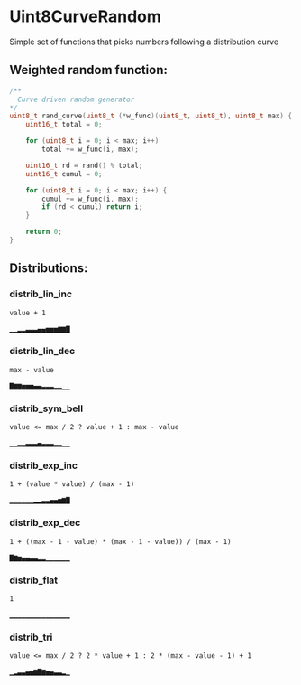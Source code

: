 # Uint8CurveRandom
Simple set of functions that picks numbers following a distribution curve

## Weighted random function:
```c
/**
  Curve driven random generator
*/
uint8_t rand_curve(uint8_t (*w_func)(uint8_t, uint8_t), uint8_t max) {
    uint16_t total = 0;

    for (uint8_t i = 0; i < max; i++)
        total += w_func(i, max);

    uint16_t rd = rand() % total;
    uint16_t cumul = 0;

    for (uint8_t i = 0; i < max; i++) {
        cumul += w_func(i, max);
        if (rd < cumul) return i;
    }

    return 0;
}
```

## Distributions:

### distrib_lin_inc

```
value + 1
```
```
▁▁▂▂▃▃▃▄▄▅▅▅▆▆▇
```
### distrib_lin_dec

```
max - value
```
```
▇▆▆▅▅▅▄▄▃▃▃▂▂▁▁
```
### distrib_sym_bell

```
value <= max / 2 ? value + 1 : max - value
```
```
▁▁▂▂▃▃▃▄▃▃▃▂▂▁▁
```
### distrib_exp_inc

```
1 + (value * value) / (max - 1)
```
```
▁▁▁▁▁▁▂▂▃▃▄▄▅▆▇
```
### distrib_exp_dec

```
1 + ((max - 1 - value) * (max - 1 - value)) / (max - 1)
```
```
▇▆▅▄▄▃▃▂▂▁▁▁▁▁▁
```
### distrib_flat

```
1
```
```
▁▁▁▁▁▁▁▁▁▁▁▁▁▁▁
```
### distrib_tri

```
value <= max / 2 ? 2 * value + 1 : 2 * (max - value - 1) + 1
```
```
▁▂▃▃▄▅▆▇▆▅▄▃▃▂▁
```
